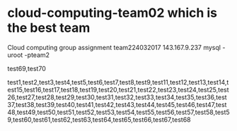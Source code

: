 # cloud-computing-team02 which is the best team
Cloud computing group assignment
team224032017
143.167.9.237
mysql -uroot -pteam2

test69,test70

test1,test2,test3,test4,test5,test6,test7,test8,test9,test11,test12,test13,test14,test15,test16,test17,test18,test19,test20,test21,test22,test23,test24,test25,test26,test27,test28,test29,test30,test31,test32,test33,test34,test35,test36,test37,test38,test39,test40,test41,test42,test43,test44,test45,test46,test47,test48,test49,test50,test51,test52,test53,test54,test55,test56,test57,test58,test59,test60,test61,test62,test63,test64,test65,test66,test67,test68
